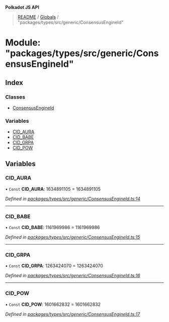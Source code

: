 **Polkadot JS API**

> [README](../README.md) / [Globals](../globals.md) / "packages/types/src/generic/ConsensusEngineId"

# Module: "packages/types/src/generic/ConsensusEngineId"

## Index

### Classes

* [ConsensusEngineId](../classes/_packages_types_src_generic_consensusengineid_.consensusengineid.md)

### Variables

* [CID\_AURA](_packages_types_src_generic_consensusengineid_.md#cid_aura)
* [CID\_BABE](_packages_types_src_generic_consensusengineid_.md#cid_babe)
* [CID\_GRPA](_packages_types_src_generic_consensusengineid_.md#cid_grpa)
* [CID\_POW](_packages_types_src_generic_consensusengineid_.md#cid_pow)

## Variables

### CID\_AURA

• `Const` **CID\_AURA**: 1634891105 = 1634891105

*Defined in [packages/types/src/generic/ConsensusEngineId.ts:14](https://github.com/polkadot-js/api/blob/e055438c5/packages/types/src/generic/ConsensusEngineId.ts#L14)*

___

### CID\_BABE

• `Const` **CID\_BABE**: 1161969986 = 1161969986

*Defined in [packages/types/src/generic/ConsensusEngineId.ts:15](https://github.com/polkadot-js/api/blob/e055438c5/packages/types/src/generic/ConsensusEngineId.ts#L15)*

___

### CID\_GRPA

• `Const` **CID\_GRPA**: 1263424070 = 1263424070

*Defined in [packages/types/src/generic/ConsensusEngineId.ts:16](https://github.com/polkadot-js/api/blob/e055438c5/packages/types/src/generic/ConsensusEngineId.ts#L16)*

___

### CID\_POW

• `Const` **CID\_POW**: 1601662832 = 1601662832

*Defined in [packages/types/src/generic/ConsensusEngineId.ts:17](https://github.com/polkadot-js/api/blob/e055438c5/packages/types/src/generic/ConsensusEngineId.ts#L17)*
